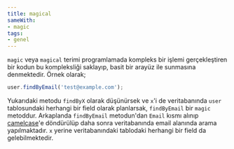 ```yaml
---
title: magical
sameWith:
- magic
tags:
- genel
---
```


`magic` veya `magical` terimi programlamada kompleks bir işlemi gerçekleştiren bir kodun bu kompleksliği saklayıp, basit bir arayüz ile sunmasına denmektedir. Örnek olarak;

```js
user.findByEmail('test@example.com');
```

Yukarıdaki metodu `findByX` olarak düşünürsek ve `x`'i de veritabanında `user` tablosundaki herhangi bir field olarak planlarsak, `findByEmail` bir `magic` metoddur. Arkaplanda `findByEmail` metodun'dan `Email` kısmı alınıp [camelcase](/camelcase)'e döndürülüp daha sonra veritabanında email alanında arama yapılmaktadır. `x` yerine veritabanındaki tablodaki herhangi bir field da gelebilmektedir.
